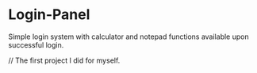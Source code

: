 # Login-Panel
Simple login system with calculator and notepad functions available upon successful login.

// The first project I did for myself.
